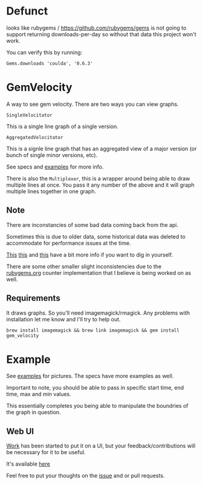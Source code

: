 # Defunct

looks like rubygems / https://github.com/rubygems/gems is not going to support returning downloads-per-day so without that data this project won't work.

You can verify this by running:

`Gems.downloads 'coulda', '0.6.3'`

# GemVelocity

A way to see gem velocity. There are two ways you can view graphs.

`SingleVelocitator`

This is a single line graph of a single version.

`AggregatedVelocitator`

This is a signle line graph that has an aggregated view of a major version (or bunch of single minor versions, etc).

See specs and [examples](examples/) for more info.

There is also the `Multiplexer`, this is a wrapper around being able to draw multiple lines at once. You pass it any number of the above and it will graph multiple lines together in one graph.

## Note

There are inconstancies of some bad data coming back from the api. 

Sometimes this is due to older data, some historical data was deleted to accommodate for performance issues at the time.

[This](https://github.com/rubygems/rubygems.org/pull/606) [this](https://github.com/rubygems/rubygems.org/issues/616) and [this](https://gist.github.com/shaiguitar/d2af997b7f58e24fd305) have a bit more info if you want to dig in yourself.

There are some other smaller slight inconsistencies due to the [rubygems.org](https://github.com/rubygems/rubygems.org) counter implementation that I believe is being worked on as well.

## Requirements

It draws graphs. So you'll need imagemagick/rmagick. Any problems with installation let me know and I'll try to help out.

`brew install imagemagick && brew link imagemagick && gem install gem_velocity`

# Example

See [examples](examples/) for pictures. The specs have more examples as well.

Important to note, you should be able to pass in specific start time, end time, max and min values.

This essentially completes you being able to manipulate the boundries of the graph in question.

## Web UI

[Work](https://github.com/shaiguitar/gem_velocity_web) has been started to put it on a UI, but your feedback/contributions will be necessary for it to be useful.

It's available [here](http://gem-velocity.shairosenfeld.com/)

Feel free to put your thoughts on the [issue](https://github.com/shaiguitar/gem_velocities/issues/3) and or pull requests.

